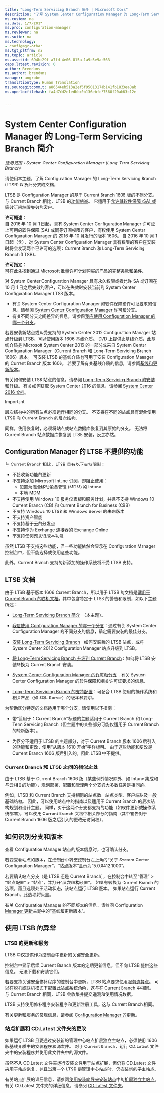 ```yaml
---
title: "Long-Term Servicing Branch 简介 | Microsoft Docs"
description: "了解 System Center Configuration Manager 的 Long-Term Servicing Branch。"
ms.custom: na
ms.date: 1/7/2017
ms.prod: configuration-manager
ms.reviewer: na
ms.suite: na
ms.technology:
- configmgr-other
ms.tgt_pltfrm: na
ms.topic: article
ms.assetid: 694bc29f-a7fd-4e06-815a-1a9c5e9ac563
caps.latest.revision: 0
author: Brenduns
ms.author: brenduns
manager: angrobe
translationtype: Human Translation
ms.sourcegitcommit: a86546eb513a2ef6f95013178b141fb1833ea8ab
ms.openlocfilehash: fa4d7dd2e1edbbc0b136ebfc27560f20ab63c12e


---
```

# <a name="introduction-to-the-long-term-servicing-branch-of-system-center-configuration-manager"></a>System Center Configuration Manager 的 Long-Term Servicing Branch 简介

*适用范围：System Center Configuration Manager (Long-Term Servicing Branch)*

请使用本主题，了解 Configuration Manager 的 Long-Term Servicing Branch (LTSB) 以及此分支的文档。


LTSB 是 Configuration Manager 的基于 Current Branch 1606 版的不同分支。 与 Current Branch 相比，LTSB 的[功能缩减](#features-that-are-not-available-in-the-ltsb-of-configuration-manager)。 它适用于[允许其软件保障 (SA) 或等效订阅权限失效](/sccm/core/understand/learn-more-editions#software-assurance-and-the-ltsb)的客户。

**许可概述：**   
自 2016 年 10 月 1 日起，具有 System Center Configuration Manager 许可证上可用的软件保障 (SA) 或同等订阅权限的客户，有权使用 System Center Configuration Manager 的 2016 年 10 月发行的版本 1606。 自 2016 年 10 月 1 日起（含），对 System Center Configuration Manager 具有权限的客户在安装时将会发现两个已许可的选项：Current Branch 和 Long-Term Servicing Branch (LTSB)。

**许可指定：**  
[可在此处](http://go.microsoft.com/fwlink/?LinkId=800052)找到通过 Microsoft 批量许可计划购买的产品的完整条款和条件。

对 System Center Configuration Manager 具有永久权限或者允许 SA 或订阅在 10 月 1 日之后失效的客户，可以在失效时安装当前的 System Center Configuration Manager LTSB 版本。
- 有关 System Center Configuration Manager 的软件保障和许可证要求的信息，请参阅 [System Center Configuration Manager 许可和分支](learn-more-editions.md)。
-   有关不同分支之间差异的信息，请参阅[我应使用 Configuration Manager 的哪一个分支](which-branch-should-i-use.md)。

若要安装新站点或从受支持的 System Center 2012 Configuration Manager 站点升级到 LTSB，可以使用版本 1606 基线介质。 DVD 上提供此基线介质，此基线介质是 Microsoft System Center 2016 的一部分或来自 System Center Configuration Manager（Current Branch 和 Long-Term Servicing Branch 1606）版本。 可安装 LTSB 的基线介质也可用于安装 Configuration Manager 的 Current Branch 版本 1606。 若要了解有关基线介质的信息，请参阅[基线和更新版本](/sccm/core/servers/manage/updates#baseline-and-update-versions)。

有关如何安装 LTSB 站点的信息，请参阅 [Long-Term Servicing Branch 的安装和升级](install-the-ltsb.md)。 有关如何获取 System Center 2016 的信息，请参阅 [System Center 2016 文档](https:\technet.microsoft.com\system-center-docs\System-Center-2016)。

> [!IMPORTANT]
> 层次结构中的所有站点必须运行相同的分支。 不支持在不同的站点具有混合使用 LTSB 和 Current Branch 的层次结构。
>
> 同样，使用恢复时，必须将站点或站点数据库恢复到其原始的分支。 无法将 Current Branch 站点数据库恢复到 LTSB 安装，反之亦然。


## <a name="features-that-are-not-available-in-the-ltsb-of-configuration-manager"></a>Configuration Manager 的 LTSB 不提供的功能
与 Current Branch 相比，LTSB 具有以下支持限制：

- 不接收新功能的更新
- 不支持添加 Microsoft Intune 订阅，即阻止使用：
  - 配置为混合移动设备管理 (MDM) 的 Intune
  - 本地 MDM
-   不支持使用 Windows 10 服务仪表板和服务计划，并且不支持 Windows 10 Current Branch (CB) 和 Current Branch for Business (CBB)
- 不支持 Windows 10 LTSB 和 Windows Server 的未来版本
-   不支持资产智能
-   不支持基于云的分发点
-   不支持作为 Exchange 连接器的 Exchange Online
-   不支持任何预发行版本功能


虽然 LTSB 不支持这些功能，但一些功能依然会显示在 Configuration Manager 控制台中，但不能选择或使用这些功能。

此外，Current Branch 支持的新添加的操作系统将不受 LTSB 支持。

## <a name="documentation-for-the-ltsb"></a>LTSB 文档
由于 LTSB 基于版本 1606 Current Branch，所以用于 LTSB 的文档是[适用于 Current Branch 的联机文档](https://docs.microsoft.com/sccm/)，其中包含特定于 LTSB 的警告和限制，如以下主题所述：  

-   [Long-Term Servicing Branch 简介](introduction-to-the-ltsb.md)：（本主题）。

-   [我应使用 Configuration Manager 的哪一个分支](which-branch-should-i-use.md)：通过有关 System Center Configuration Manager 的不同分支的信息，确定需要安装的最佳分支。

-   [安装 Long-Term Servicing Branch](install-the-ltsb.md)：如何安装新的 LTSB 站点，或将 System Center 2012 Configuration Manager 站点升级到 LTSB。

-   [将 Long-Term Servicing Branch 升级到 Current Branch](convert-to-current-branch.md)：如何将 LTSB 安装转换为 Current Branch 安装。

-   [System Center Configuration Manager 的许可和分支](learn-more-editions.md)：有关 System Center Configuration Manager 的软件保障和相关许可证要求的信息。
-   [Long-Term Servicing Branch 的支持配置](supported-configurations-for-ltsb.md)：可配合 LTSB 使用的操作系统和相关产品（如 SQL Server）的版本和要求。


为帮助区分特定的文档适用于哪个分支，请使用以下指南：  
-   带“适用于：Current Branch”标题的主题适用于 Current Branch 和 Long-Term Servicing Branch（但主题中的某些部分可能仅适用于 Current Branch 的较新版本）。

-   为区分不适用于 LTSB 的主题部分，对于 Current Branch 版本 1606 后引入的功能和更改，使用“从版本 1610 开始”字样标明。 由于这些功能和更改是 Current Branch 1606 版后引入的，因此 LTSB 中不提供。

### <a name="similarities-between-the-current-branch-and-the-ltsb"></a>Current Branch 和 LTSB 之间的相似之处
由于 LTSB 基于 Current Branch 1606 版（某些例外情况除外，如 Intune 集成和与云相关的功能），规划部署、配置和管理两个分支的大多数任务是相同的。

例如，LTSB 和 Current Branch 支持相同的站点数、站点类型、客户端以及一般基础结构。 因此，可以使用站点中的指南以及适用于 Current Branch 的层次结构规划和设计主题。 同样，对于这两个分支都支持的功能（如软件更新或操作系统部署），可以使用 Current Branch 文档中相关部分的指南（其中警告对于 Current Branch 1606 版之后引入的更改无访问权）。


## <a name="how-to-identify-your-branch-and-version"></a>如何识别分支和版本
查看 Configuration Manager 站点的版本信息时，也可确认分支。

若要查看站点的版本，在控制台中转至控制台左上角的“关于 System Center Configuration Manager”，“站点版本”显示为“5.0.8412.1000”。

若要确认站点分支（是 LTSB 还是 Current Branch），在控制台中转至“管理” > “站点配置” > “站点”，并打开“层次结构设置”。  如果有转换为 Current Branch 的选项，而且选项处于活动状态，该站点运行 LTSB 版本。 如果站点运行 Current Branch，此选项将灰显。

有关 Configuration Manager 的不同版本的信息，请参阅 [Configuration Manager 更新](/sccm/core/servers/manage/updates)主题中的“基线和更新版本”。

## <a name="exceptions-for-using-the-ltsb"></a>使用 LTSB 的异常
### <a name="updates-and-servicing-of-the-ltsb"></a>LTSB 的更新和服务
LTSB 中仅提供作为控制台中更新的关键安全更新。

控制台中显示后续 Current Branch 版本的定期更新信息，但不向 LTSB 提供这些信息。 无法下载和安装它们。

若要支持关键安全修补程序的控制台中更新，LTSB 站点要求使用[服务连接点](/sccm/core/servers/deploy/configure/about-the-service-connection-point)。 可以在脱机或联机模式下配置此站点系统角色，这与在 Current Branch 中相同。 与 Current Branch 相同，LTSB 会收集并提交遥测和使用情况数据。

LTSB 支持使用修补程序安装程序和更新注册工具，这与 Current Branch 相同。

有关更新和服务的常规信息，请参阅 [Configuration Manager 的更新](/sccm/core/servers/manage/updates)。

### <a name="changes-for-site-expansion-and-the-cdlatest-folder"></a>站点扩展和 CD.Latest 文件夹的更改
如果运行 LTSB 且要通过安装新的管理中心站点扩展独立主站点，必须使用 1606 版基线介质中的安装程序和源文件。  对于 Current Branch，运行 CD.Latest 文件夹中的安装程序并使用此文件夹中的源文件。

虽然不从 CD.Latest 文件夹运行安装文件用于站点扩展，但仍将 CD.Latest 文件夹用于站点恢复，并且当第一个 LTSB 是管理中心站点时，仍安装新的子主站点。

有关站点扩展的详细信息，请参阅[使用安装向导来安装站点](/sccm/core/servers/deploy/install/use-the-setup-wizard-to-install-sites#expand-a-stand-alone-primary-site)中的[扩展独立主站点](/sccm/core/servers/deploy/install/use-the-setup-wizard-to-install-sites)。
有关 CD.Latest 文件夹的详细信息，请参阅 [CD.Latest 文件夹](/sccm/core/servers/manage/the-cd.latest-folder)。



<!--HONumber=Jan17_HO2-->


